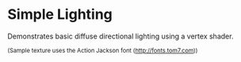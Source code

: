 # Simple Lighting

Demonstrates basic diffuse directional lighting using a vertex shader.

<sup>(Sample texture uses the Action Jackson font (http://fonts.tom7.com))</sup>
